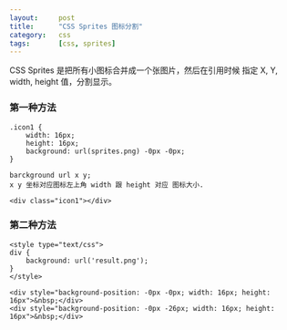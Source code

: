```yaml
---
layout:		post
title:  	"CSS Sprites 图标分割"
category: 	css
tags:		[css, sprites]
---
```

CSS Sprites 是把所有小图标合并成一个张图片，然后在引用时候 指定 X, Y, width, height 值，分割显示。

### 第一种方法

	.icon1 {
		width: 16px;
		height: 16px;
		background: url(sprites.png) -0px -0px;
	}

	barckground url x y;
	x y 坐标对应图标左上角 width 跟 height 对应 图标大小.

	<div class="icon1"></div>

### 第二种方法

	<style type="text/css">
	div {
		background: url('result.png');
	}
	</style>
	  
	<div style="background-position: -0px -0px; width: 16px; height: 16px">&nbsp;</div>
	<div style="background-position: -0px -26px; width: 16px; height: 16px">&nbsp;</div>


